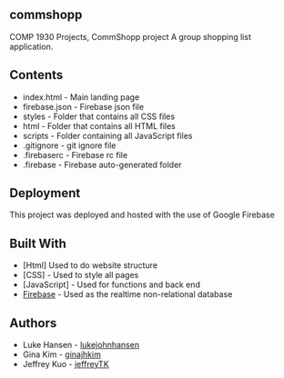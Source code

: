 ## commshopp
COMP 1930 Projects, CommShopp project
A group shopping list application.

## Contents
* index.html - Main landing page
* firebase.json - Firebase json file
* styles - Folder that contains all CSS files
* html - Folder that contains all HTML files
* scripts - Folder containing all JavaScript files
* .gitignore - git ignore file
* .firebaserc - Firebase rc file
* .firebase - Firebase auto-generated folder


## Deployment

This project was deployed and hosted with the use of Google Firebase

## Built With

* [Html] Used to do website structure
* [CSS] - Used to style all pages
* [JavaScript] - Used for functions and back end
* [Firebase](https://firebase.google.com/) - Used as the realtime non-relational database

## Authors

* Luke Hansen - [lukejohnhansen](https://github.com/lukejohnhansen)
* Gina Kim - [ginajhkim](https://github.com/ginajhkim)
* Jeffrey Kuo - [jeffreyTK](https://github.com/JeffreyTK)

